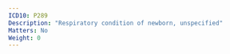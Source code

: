 ```yaml
---
ICD10: P289
Description: "Respiratory condition of newborn, unspecified"
Matters: No
Weight: 0
---
```


